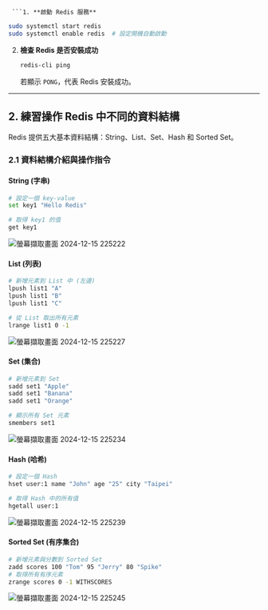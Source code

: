 
     ```1. **啟動 Redis 服務**
   ```bash
   sudo systemctl start redis
   sudo systemctl enable redis  # 設定開機自動啟動
   ```

2. **檢查 Redis 是否安裝成功**
   ```bash
   redis-cli ping
   ```
   若顯示 `PONG`，代表 Redis 安裝成功。

---

## 2. **練習操作 Redis 中不同的資料結構**
Redis 提供五大基本資料結構：String、List、Set、Hash 和 Sorted Set。

### **2.1 資料結構介紹與操作指令**
#### **String (字串)**
```bash
# 設定一個 key-value
set key1 "Hello Redis"

# 取得 key1 的值
get key1
```
![螢幕擷取畫面 2024-12-15 225222](https://github.com/user-attachments/assets/cefc308c-e815-4817-92ce-495f49f3674e)


#### **List (列表)**
```bash
# 新增元素到 List 中 (左邊)
lpush list1 "A"
lpush list1 "B"
lpush list1 "C"

# 從 List 取出所有元素
lrange list1 0 -1
```

![螢幕擷取畫面 2024-12-15 225227](https://github.com/user-attachments/assets/6ca8760d-c77b-42af-a6f9-c513b802b4cd)


#### **Set (集合)**
```bash
# 新增元素到 Set
sadd set1 "Apple"
sadd set1 "Banana"
sadd set1 "Orange"

# 顯示所有 Set 元素
smembers set1
```


![螢幕擷取畫面 2024-12-15 225234](https://github.com/user-attachments/assets/0baa5de8-ce55-4eba-8ed5-476987b31e31)

#### **Hash (哈希)**
```bash
# 設定一個 Hash
hset user:1 name "John" age "25" city "Taipei"

# 取得 Hash 中的所有值
hgetall user:1
```

![螢幕擷取畫面 2024-12-15 225239](https://github.com/user-attachments/assets/d88695c4-e52b-4386-84a7-d84c0b24f3e2)


#### **Sorted Set (有序集合)**
```bash
# 新增元素與分數到 Sorted Set
zadd scores 100 "Tom" 95 "Jerry" 80 "Spike"
# 取得所有有序元素
zrange scores 0 -1 WITHSCORES
```

![螢幕擷取畫面 2024-12-15 225245](https://github.com/user-attachments/assets/de281d28-d89d-409b-bfd7-c6c212d7c627)
